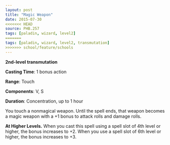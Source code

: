 ```yaml
---
layout: post
title: "Magic Weapon"
date: 2015-07-30
<<<<<<< HEAD
source: PHB.257
tags: [paladin, wizard, level2]
=======
tags: [paladin, wizard, level2, transmutation]
>>>>>>> school/feature/schools
---
```


**2nd-level transmutation**

**Casting Time**: 1 bonus action

**Range**: Touch

**Components**: V, S

**Duration**: Concentration, up to 1 hour

You touch a nonmagical weapon. Until the spell ends, that weapon becomes a magic weapon with a +1 bonus to attack rolls and damage rolls.

**At Higher Levels.** When you cast this spell using a spell slot of 4th level or higher, the bonus increases to +2. When you use a spell slot of 6th level or higher, the bonus increases to +3.
